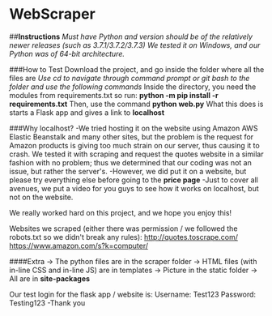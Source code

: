 # WebScraper
##**Instructions**
*Must have Python and version should be of the relatively newer releases (such as 3.7.1/3.7.2/3.7.3)*
*We tested it on Windows, and our Python was of 64-bit architecture.*


###How to Test
Download the project, and go inside the folder where all the files are
*Use cd to navigate through command prompt or git bash to the folder and use the following commands*
Inside the directory, you need the modules from requirements.txt so run: **python -m pip install -r requirements.txt** 
Then, use the command **python web.py**
What this does is starts a Flask app and gives a link to **localhost**

###Why localhost?
-We tried hosting it on the website using Amazon AWS Elastic Beanstalk and many other sites, but the problem is the request 
for Amazon products is giving too much strain on our server, thus causing it to crash. We tested it with scraping and request the quotes website in a similar fashion with no problem; thus we determined that our coding was not an issue, but rather the server's.
-However, we did put it on a website, but please try everything else before going to the **price page**
-Just to cover all avenues, we put a video for you guys to see how it works on localhost, but not on the website.

We really worked hard on this project, and we hope you enjoy this!

Websites we scraped (either there was permission / we followed the robots.txt so we didn't break any rules):
http://quotes.toscrape.com/
https://www.amazon.com/s?k=computer/

####Extra
-> The python files are in the scraper folder
-> HTML files (with in-line CSS and in-line JS) are in templates
-> Picture in the static folder
-> All are in **site-packages**

Our test login for the flask app / website is:
Username: Test123
Password: Testing123
-Thank you


